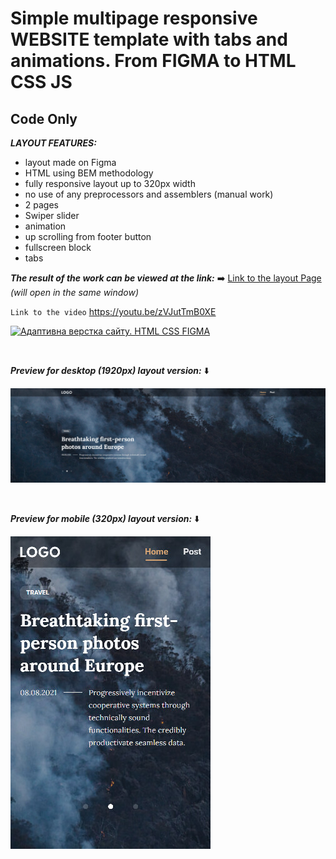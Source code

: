# Simple multipage responsive WEBSITE template with tabs and animations. From FIGMA to HTML CSS JS<br>

## Code Only <br>

**_LAYOUT FEATURES:_**

- layout made on Figma
- HTML using BEM methodology
- fully responsive layout up to 320px width
- no use of any preprocessors and assemblers (manual work)
- 2 pages
- Swiper slider
- animation
- up scrolling from footer button
- fullscreen block
- tabs

**_The result of the work can be viewed at the link:_** ➡️
[Link to the layout Page](https://pavlo-orhunov.github.io/Minimal-Blog/)
_(will open in the same window)_

`Link to the video`
https://youtu.be/zVJutTmB0XE

[![Адаптивна верстка сайту. HTML CSS FIGMA](https://img.youtube.com/vi/zVJutTmB0XE/hqdefault.jpg "Адаптивна верстка сайту з нуля. HTML CSS FIGMA")](https://youtu.be/zVJutTmB0XE)

<br>

**_Preview for desktop (1920px) layout version:_** ⬇️

![Desktop version preview](https://github.com/Pavlo-Orhunov/Minimal-Blog/blob/master/img/desktop.jpg "Desktop version preview")

<br>

**_Preview for mobile (320px) layout version:_** ⬇️

![Mobile version preview](https://github.com/Pavlo-Orhunov/Minimal-Blog/blob/master/img/mobile.jpg "Mobile version preview")
